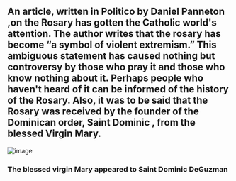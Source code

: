## An article, written in Politico by Daniel Panneton ,on the Rosary has gotten the Catholic world's attention.  The author writes that the rosary has become “a symbol of violent extremism.”  This ambiguous statement has caused nothing but controversy by those who pray it and those who know nothing about it.  Perhaps people who haven't heard of it can be informed of the history of the Rosary.  Also, it was to be said that the Rosary was received by the founder of the Dominican order, Saint Dominic , from the blessed Virgin Mary.  
![image](https://user-images.githubusercontent.com/111818082/187053798-4cd88063-590a-42b4-9833-4eeedcb1bf35.png)

### The blessed virgin Mary appeared to Saint Dominic DeGuzman 
